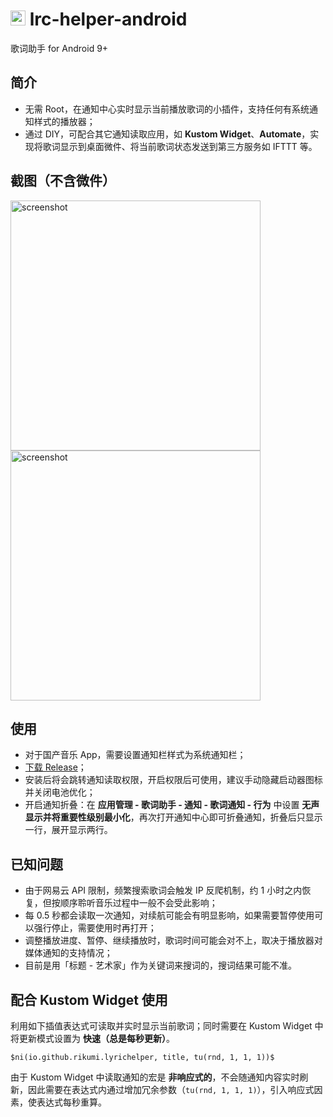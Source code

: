 # <img width="24" src="https://user-images.githubusercontent.com/5051300/130321895-7df9402b-1bd6-42b8-a60d-2ae9c5ead58b.png"> lrc-helper-android
歌词助手 for Android 9+

## 简介
- 无需 Root，在通知中心实时显示当前播放歌词的小插件，支持任何有系统通知样式的播放器；
- 通过 DIY，可配合其它通知读取应用，如 **Kustom Widget**、**Automate**，实现将歌词显示到桌面微件、将当前歌词状态发送到第三方服务如 IFTTT 等。

## 截图（不含微件）
<p>
<img width="400" alt="screenshot" src="https://user-images.githubusercontent.com/5051300/130321381-83a8aac2-fe0d-454c-ae7e-ddc9c3bd1175.png">
<img width="400" alt="screenshot" src="https://user-images.githubusercontent.com/5051300/130321628-0980329a-6e83-4b21-9972-5152ae8066a1.png">
</p>

## 使用
- 对于国产音乐 App，需要设置通知栏样式为系统通知栏；
- [下载 Release](https://github.com/rikumi/lrc-helper-android/releases/latest)；
- 安装后将会跳转通知读取权限，开启权限后可使用，建议手动隐藏启动器图标并关闭电池优化；
- 开启通知折叠：在 **应用管理 - 歌词助手 - 通知 - 歌词通知 - 行为** 中设置 **无声显示并将重要性级别最小化**，再次打开通知中心即可折叠通知，折叠后只显示一行，展开显示两行。

## 已知问题
- 由于网易云 API 限制，频繁搜索歌词会触发 IP 反爬机制，约 1 小时之内恢复，但按顺序聆听音乐过程中一般不会受此影响；
- 每 0.5 秒都会读取一次通知，对续航可能会有明显影响，如果需要暂停使用可以强行停止，需要使用时再打开；
- 调整播放进度、暂停、继续播放时，歌词时间可能会对不上，取决于播放器对媒体通知的支持情况；
- 目前是用「标题 - 艺术家」作为关键词来搜词的，搜词结果可能不准。

## 配合 Kustom Widget 使用
利用如下插值表达式可读取并实时显示当前歌词；同时需要在 Kustom Widget 中将更新模式设置为 **快速（总是每秒更新）**。

```
$ni(io.github.rikumi.lyrichelper, title, tu(rnd, 1, 1, 1))$
```

由于 Kustom Widget 中读取通知的宏是 **非响应式的**，不会随通知内容实时刷新，因此需要在表达式内通过增加冗余参数（`tu(rnd, 1, 1, 1)`），引入响应式因素，使表达式每秒重算。
